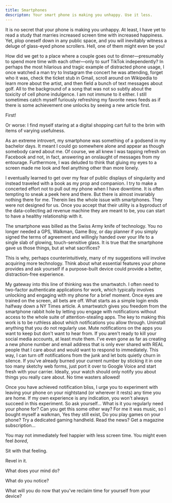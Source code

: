 ```yaml
---
title: Smartphones
descripton: Your smart phone is making you unhappy. Use it less.
---
```


It is no secret that your phone is making you unhappy. At least, I have yet to read a study that marries increased screen time with increased happiness. Yet, plop oneself down in any public space, and you will inevitably witness a deluge of glass-eyed phone scrollers. Hell, one of them might even be you!

How did we get to a place where a couple goes out to dinner—presumably to spend more time with each other—only to surf TikTok independently? In perhaps the most hilarious and tragic example of distracted phone usage, I once watched a man try to Instagram the concert he was attending, forget who it was, check the ticket stub in Gmail, scroll around on Wikipedia to learn more about the artist, and then field a bunch of text messages about golf. All to the background of a song that was not so subtly about the toxicity of cell phone indulgence. I am not immune to it either. I still sometimes catch myself furiously refreshing my favorite news feeds as if there is some achievement one unlocks by seeing a new article first.

First!

Or worse: I find myself staring at a digital shopping cart full to the brim with items of varying usefulness.

As an extreme introvert, my smartphone was something of a godsend in my bachelor days. It meant I could go somewhere alone and appear as though somebody cared about me. Of course, we all knew I was tapping refresh on Facebook and not, in fact, answering an onslaught of messages from my entourage. Furthermore, I was deluded to think that gluing my eyes to a screen made me look and feel anything other than more lonely.

I eventually learned to get over my fear of public displays of singularity and instead traveled with a book as my prop and companion. I try to make a concerted effort not to pull out my phone when I have downtime. It is often tempting to sneak a peek here and there. But there is almost invariably nothing there for me. Therein lies the whole issue with smartphones. They were not designed for us. Once you accept that their utility is a byproduct of the data-collecting ad revenue machine they are meant to be, you can start to have a healthy relationship with it.

The smartphone was billed as the Swiss Army knife of technology. You no longer needed a GPS, Walkman, Game Boy, or day planner if you simply signed the terms of agreement and willingly handed over your life to a single slab of glowing, touch-sensitive glass. It is true that the smartphone gave us those things, but at what sacrifices?

This is why, perhaps counterintuitively, many of my suggestions will involve acquiring more technology. Think about what essential features your phone provides and ask yourself if a purpose-built device could provide a better, distraction-free experience.

My gateway into this line of thinking was the smartwatch. I often need to two-factor authenticate applications for work, which typically involves unlocking and engaging with my phone for a brief moment. Once eyes are trained on the screen, all bets are off. What starts as a simple login ends halfway down a NY Times article. A smartwatch gives you freedom from the smartphone rabbit hole by letting you engage with notifications without access to the whole suite of attention-stealing apps. The key to making this work is to be ruthless about which notifications you allow through. Uninstall anything that you do not regularly use. Mute notifications on the apps you want to keep but don't want to hear from. If you aren't ready to kill your social media accounts, at least mute them. I've even gone as far as creating a new phone number and email address that is only ever shared with REAL people that I care about and would want to respond to immediately. This way, I can turn off notifications from the junk and let bots quietly churn in silence. If you've already burned your current number by sticking it in one too many sketchy web forms, just port it over to Google Voice and start fresh with your carrier. Ideally, your watch should only notify you about things you really care about. No time wasters allowed!

Once you have achieved notification bliss, I urge you to experiment with leaving your phone on your nightstand (or wherever it rests) any time you are home. If my own experience is any indication, you won't always succeed in this experiment. So ask yourself... What is it you regularly need your phone for? Can you get this some other way? For me it was music, so I bought myself a walkman, Yes they still exist, Do you play games on your phone? Try a dedicated gaming handheld. Read the news? Get a magazine subscription...

You may not immediately feel happier with less screen time. You might even feel _bored_,

Sit with that feeling.

Revel in it.

What does your mind do?

What do you notice?

What will you do now that you've reclaim time for yourself from your device?
